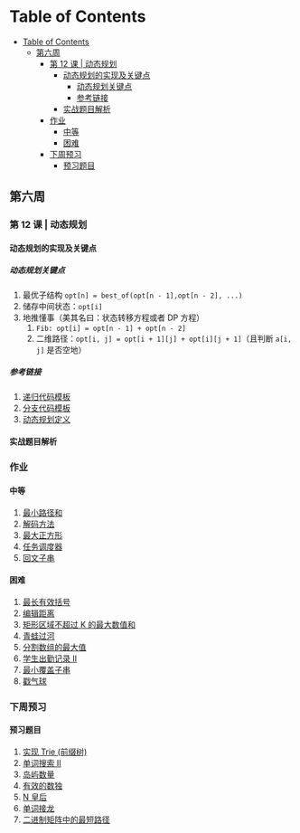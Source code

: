 # Table of Contents

- [Table of Contents](#table-of-contents)
  - [第六周](#第六周)
    - [第 12 课 | 动态规划](#第-12-课--动态规划)
      - [动态规划的实现及关键点](#动态规划的实现及关键点)
        - [动态规划关键点](#动态规划关键点)
        - [参考链接](#参考链接)
      - [实战题目解析](#实战题目解析)
    - [作业](#作业)
      - [中等](#中等)
      - [困难](#困难)
    - [下周预习](#下周预习)
      - [预习题目](#预习题目)

## 第六周

### 第 12 课 | 动态规划

#### 动态规划的实现及关键点

##### 动态规划关键点

1. 最优子结构 `opt[n] = best_of(opt[n - 1],opt[n - 2], ...)`
2. 储存中间状态：`opt[i]`
3. 地推懂事（美其名曰：状态转移方程或者 DP 方程）
   1. `Fib: opt[i] = opt[n - 1] + opt[n - 2]`
   2. 二维路径：`opt[i, j] = opt[i + 1][j] + opt[i][j + 1]`（且判断 `a[i, j]` 是否空地）

##### 参考链接

1. [递归代码模板](https://shimo.im/docs/EICAr9lRPUIPHxsH)
2. [分支代码模板](https://shimo.im/docs/zvlDqLLMFvcAF79A)
3. [动态规划定义](https://en.wikipedia.org/wiki/Dynamic_programming)

#### 实战题目解析

### 作业

#### 中等

1. [最小路径和](https://leetcode-cn.com/problems/minimum-path-sum/)
2. [解码方法](https://leetcode-cn.com/problems/decode-ways)
3. [最大正方形](https://leetcode-cn.com/problems/maximal-square/)
4. [任务调度器](https://leetcode-cn.com/problems/task-scheduler/)
5. [回文子串](https://leetcode-cn.com/problems/palindromic-substrings/)

#### 困难

1. [最长有效括号](https://leetcode-cn.com/problems/longest-valid-parentheses/)
2. [编辑距离](https://leetcode-cn.com/problems/edit-distance/)
3. [矩形区域不超过 K 的最大数值和](https://leetcode-cn.com/problems/max-sum-of-rectangle-no-larger-than-k/)
4. [青蛙过河](https://leetcode-cn.com/problems/frog-jump/)
5. [分割数组的最大值](https://leetcode-cn.com/problems/split-array-largest-sum)
6. [学生出勤记录 II](https://leetcode-cn.com/problems/student-attendance-record-ii/)
7. [最小覆盖子串](https://leetcode-cn.com/problems/minimum-window-substring/)
8. [戳气球](https://leetcode-cn.com/problems/burst-balloons/)

### 下周预习

#### 预习题目

1. [实现 Trie (前缀树)](https://leetcode-cn.com/problems/implement-trie-prefix-tree/#/description)
2. [单词搜索 II](https://leetcode-cn.com/problems/word-search-ii/)
3. [岛屿数量](https://leetcode-cn.com/problems/number-of-islands/)
4. [有效的数独](https://leetcode-cn.com/problems/valid-sudoku/description/)
5. [N 皇后](https://leetcode-cn.com/problems/n-queens/)
6. [单词接龙](https://leetcode-cn.com/problems/word-ladder/)
7. [二进制矩阵中的最短路径](https://leetcode-cn.com/problems/shortest-path-in-binary-matrix/)
